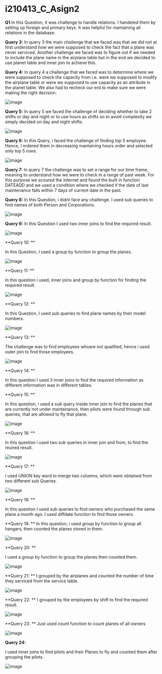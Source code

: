 # i210413_C_Asign2
**Q1**
In this Question, it was challenge to handle relations. I handeled them by setting up foreign and primary keys. It was helpful for mantaining all relations in the database.

**Query 3:**
In query 3 the main challenge that we faced was that we did not at first understand how we were supposed to check the fact that a plane was never serviced. Another challenge we faced was to figure out if we needed to include the plane name in the airplane table but in the end we decided to use planet table and inner join to achieve this.

**Query 4:**
In query 4 a challenge that we faced was to determine where we were supposed to check the capacity from i.e. were we supposed to modify the airplane table or were we supposed to use capacity as an attribute in the planet table. We also had to recheck our erd to make sure we were making the right decision.

![image](https://user-images.githubusercontent.com/116886893/228639024-b5b25a9b-1e43-4d34-aaae-73a4829ac559.png)


**Query 5:**
In query 5 we faced the challenge of deciding whether to take 2 shifts or day and night or to use hours as shifts so to avoid complexity we simply decided on day and night shifts.

![image](https://user-images.githubusercontent.com/116886893/228639119-aaa890f4-2cb7-4c3e-9e65-063d2a674bbc.png)

**Query 6:**
In this Query, i faced the challenge of finding top 5 employee. Hence, I ordered them in decreasing mantaining hours order and selected only top 5 rows.

![image](https://user-images.githubusercontent.com/116886893/228639650-1d07c6a2-9dd2-40a6-b2c2-44a25f71bde3.png)


**Query 7:**
In query 7 the challenge was to set a range for our time frame, meaning to understand how we were to check in a range of past week. For this purpose we scoured the internet and found the built in function DATEADD and we used a condition where we checked if the date of last maintenance falls within 7 days of current date in the past.

**Query 8:**
In this Question, i didnt face any challenge. I used sub queries to find names of both Person and Corporations.

![image](https://user-images.githubusercontent.com/116886893/228640215-5b5723e7-2688-4061-bad7-59b8a8a0ef40.png)

**Query 9:**
In this Question I used two inner joins to find the required result. 

![image](https://user-images.githubusercontent.com/116886893/228640574-3e7da50e-59e8-45dc-8b89-f9d3b4ee1e5c.png)

**Query 10: **

In this Question, I used a group by function to group the planes.

![image](https://user-images.githubusercontent.com/116886893/228640721-98606a88-2941-460a-bd5e-ee33eb9d2480.png)

**Query 11: **

In this question i used, inner joins and group by function for finding the required result. 

![image](https://user-images.githubusercontent.com/116886893/228641066-4a58f0db-8fdc-4ba4-b353-bc3eb61a6e85.png)

**Query 12: **

In this Question, I used sub queries to find plane names by their model numbers.

![image](https://user-images.githubusercontent.com/116886893/228641192-0649bf29-5c54-416c-99cd-be88c0c935e7.png)

**Query 13: **

The challenge was to find employees whoare not qualified, hence i used outer join to find those employees. 

![image](https://user-images.githubusercontent.com/116886893/228641525-bc2727e9-0c7a-4338-8021-64d8358a1010.png)

**Query 14: **

In this question I used 3 inner joins to find the required information as different information was in different tables.

**Query 15: **

In this question, i used a sub query inside inner join to find the planes that are currently not under mantainance, then pilots were found through sub queries, that are allowed to fly that plane. 

![image](https://user-images.githubusercontent.com/116886893/228642197-fa7f808e-ed10-4216-83c5-b33c107b829a.png)

**Query 16: **

In this question i used two sub queries in inner join and from, to find the reuired result. 

![image](https://user-images.githubusercontent.com/116886893/228642442-de12de9a-632d-439f-be78-a5b68b029aaa.png)


**Query 17: **

I used UNION key word to merge two columns, which were obtained from two different sub Queries. 

![image](https://user-images.githubusercontent.com/116886893/228642735-5e9820e9-1b00-4564-9411-4b8a3278ec84.png)

**Query 18: **

In this question I used sub queries to find owners who purchased the same plane a month ago. I used diffdate function to find those owners. 

**Query 19: **
In this question, i used group by function to group all hangars, then counted the planes stored in them. 

![image](https://user-images.githubusercontent.com/116886893/228643073-89f1212b-3647-4d6f-ac6a-55e1ae3750b0.png)

**Query 20: **

I used a group by function to group the planes then counted them.

![image](https://user-images.githubusercontent.com/116886893/228643690-15d3abd6-666f-4a36-9003-4dc301ca6c4e.png)

**Query 21:
**
I grouped by the airplanes and counted the number of time they serviced from the service table.

![image](https://user-images.githubusercontent.com/116886893/228644036-e45028a6-9212-4470-a9cc-77124e3ee0c4.png)

**Query 22:
**
I grouped by the employees by shift to find the required result.

![image](https://user-images.githubusercontent.com/116886893/228644156-627e1fe9-56db-4db3-806c-8d36400cded8.png)

**Query 23:
**
Just used count function to count planes of all owners 

![image](https://user-images.githubusercontent.com/116886893/228644366-7bc52826-3396-4de8-9a5b-cfd15f9fbede.png)

**Query 24:**

I used inner joins to find pilots and their Planes to fly and counted them after grouping the pilots. 

![image](https://user-images.githubusercontent.com/116886893/228644656-5a3b397e-62ca-418a-bf4e-2cac2d2991e1.png)


